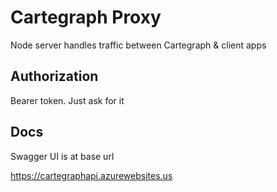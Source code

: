 # Cartegraph Proxy

Node server handles traffic between Cartegraph & client apps

## Authorization

Bearer token.  Just ask for it

## Docs

Swagger UI is at base url

https://cartegraphapi.azurewebsites.us